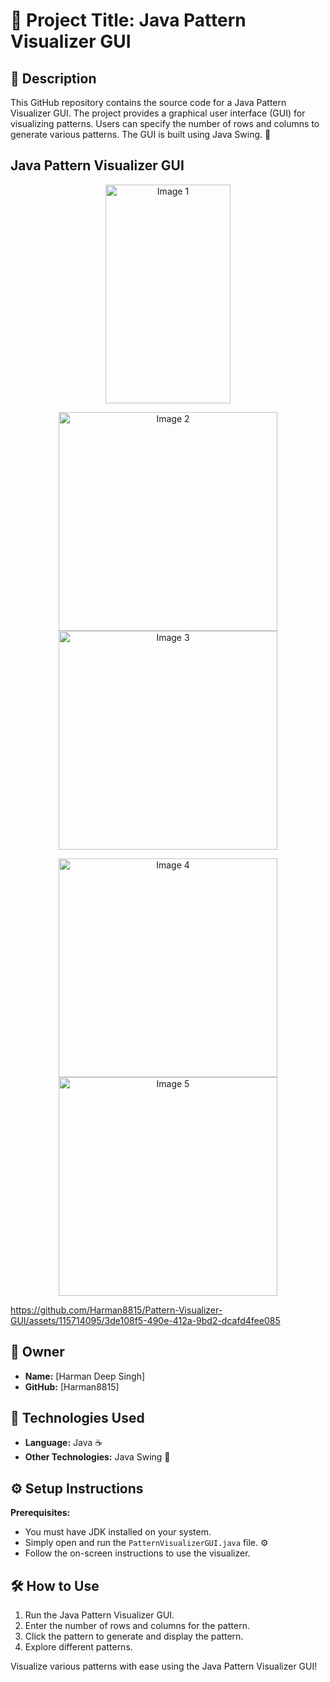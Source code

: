 # 🎨 Project Title: Java Pattern Visualizer GUI

## 📝 Description

This GitHub repository contains the source code for a Java Pattern Visualizer GUI. The project provides a graphical user interface (GUI) for visualizing patterns. Users can specify the number of rows and columns to generate various patterns. The GUI is built using Java Swing. 🚀

## Java Pattern Visualizer GUI
<p align="center">
  <img src="https://github.com/Harman8815/Pattern-Visualizer-GUI/assets/115714095/257a8ced-1503-4576-b392-6c867f689545" height="350" width="200" alt="Image 1">
</p>

<!-- Second row with 2 images -->
<p align="center">
  <img src="https://github.com/Harman8815/Pattern-Visualizer-GUI/assets/115714095/18cec3e1-20fc-4497-908c-d67c2c8fbaf6" width="350" alt="Image 2">
  <img src="https://github.com/Harman8815/Pattern-Visualizer-GUI/assets/115714095/47d19924-54e0-48b6-9941-cd11641ec973" width="350" alt="Image 3">
</p>

<!-- Third row with 2 images -->
<p align="center">
  <img src="https://github.com/Harman8815/Pattern-Visualizer-GUI/assets/115714095/29b15b9a-0cc0-4047-bfe4-87733e65f724" width="350" alt="Image 4">
  <img src="https://github.com/Harman8815/Pattern-Visualizer-GUI/assets/115714095/5aef9a55-1d16-4110-9e04-6703592e6eec" width="350" alt="Image 5">
</p>

https://github.com/Harman8815/Pattern-Visualizer-GUI/assets/115714095/3de108f5-490e-412a-9bd2-dcafd4fee085



## 🤵 Owner

- **Name:** [Harman Deep Singh]
- **GitHub:** [Harman8815]

## 🚀 Technologies Used

- **Language:** Java ☕
- **Other Technologies:** Java Swing 🎨

## ⚙️ Setup Instructions

**Prerequisites:**
   - You must have JDK installed on your system.
   - Simply open and run the `PatternVisualizerGUI.java` file. ⚙️
   - Follow the on-screen instructions to use the visualizer.

## 🛠️ How to Use

1. Run the Java Pattern Visualizer GUI.
2. Enter the number of rows and columns for the pattern.
3. Click the pattern to generate and display the pattern.
4. Explore different patterns.

Visualize various patterns with ease using the Java Pattern Visualizer GUI!
